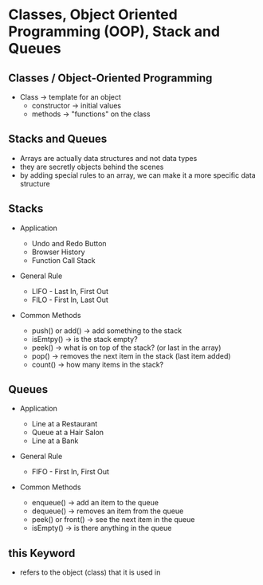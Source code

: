 # Classes, Object Oriented Programming (OOP), Stack and Queues

## Classes / Object-Oriented Programming

- Class -> template for an object
  - constructor -> initial values
  - methods -> "functions" on the class

## Stacks and Queues

- Arrays are actually data structures and not data types
- they are secretly objects behind the scenes
- by adding special rules to an array, we can make it a more specific data structure

## Stacks

- Application
  - Undo and Redo Button
  - Browser History
  - Function Call Stack

- General Rule
  - LIFO - Last In, First Out
  - FILO - First In, Last Out

- Common Methods
  - push() or add() -> add something to the stack
  - isEmtpy() -> is the stack empty?
  - peek() -> what is on top of the stack? (or last in the array)
  - pop() -> removes the next item in the stack (last item added)
  - count() -> how many items in the stack?

## Queues

- Application
  - Line at a Restaurant
  - Queue at a Hair Salon
  - Line at a Bank

- General Rule
  - FIFO - First In, First Out

- Common Methods
  - enqueue() -> add an item to the queue
  - dequeue() -> removes an item from the queue
  - peek() or front() -> see the next item in the queue
  - isEmpty() -> is there anything in the queue

## this Keyword

- refers to the object (class) that it is used in